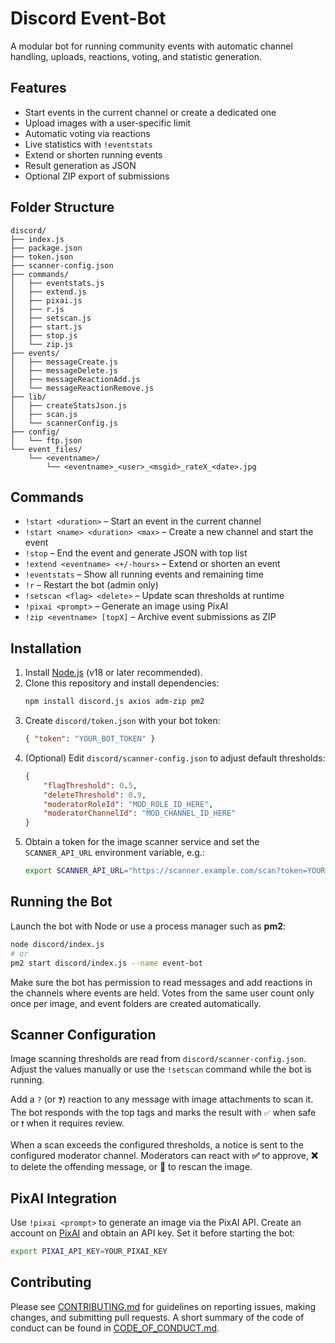 # Discord Event-Bot

A modular bot for running community events with automatic channel handling, uploads, reactions, voting, and statistic generation.

## Features

- Start events in the current channel or create a dedicated one
- Upload images with a user-specific limit
- Automatic voting via reactions
- Live statistics with `!eventstats`
- Extend or shorten running events
- Result generation as JSON
- Optional ZIP export of submissions

## Folder Structure

```
discord/
├── index.js
├── package.json
├── token.json
├── scanner-config.json
├── commands/
│   ├── eventstats.js
│   ├── extend.js
│   ├── pixai.js
│   ├── r.js
│   ├── setscan.js
│   ├── start.js
│   ├── stop.js
│   └── zip.js
├── events/
│   ├── messageCreate.js
│   ├── messageDelete.js
│   ├── messageReactionAdd.js
│   └── messageReactionRemove.js
├── lib/
│   ├── createStatsJson.js
│   ├── scan.js
│   └── scannerConfig.js
├── config/
│   └── ftp.json
└── event_files/
    └── <eventname>/
        └── <eventname>_<user>_<msgid>_rateX_<date>.jpg
```

## Commands

- `!start <duration>` – Start an event in the current channel
- `!start <name> <duration> <max>` – Create a new channel and start the event
- `!stop` – End the event and generate JSON with top list
- `!extend <eventname> <+/-hours>` – Extend or shorten an event
- `!eventstats` – Show all running events and remaining time
- `!r` – Restart the bot (admin only)
- `!setscan <flag> <delete>` – Update scan thresholds at runtime
- `!pixai <prompt>` – Generate an image using PixAI
- `!zip <eventname> [topX]` – Archive event submissions as ZIP

## Installation

1. Install [Node.js](https://nodejs.org/) (v18 or later recommended).
2. Clone this repository and install dependencies:
   ```bash
   npm install discord.js axios adm-zip pm2
   ```
3. Create `discord/token.json` with your bot token:
   ```json
   { "token": "YOUR_BOT_TOKEN" }
   ```
4. (Optional) Edit `discord/scanner-config.json` to adjust default thresholds:
   ```json
   {
       "flagThreshold": 0.5,
       "deleteThreshold": 0.9,
       "moderatorRoleId": "MOD_ROLE_ID_HERE",
       "moderatorChannelId": "MOD_CHANNEL_ID_HERE"
   }
   ```
5. Obtain a token for the image scanner service and set the
   `SCANNER_API_URL` environment variable, e.g.:
   ```bash
   export SCANNER_API_URL="https://scanner.example.com/scan?token=YOUR_TOKEN"
   ```


## Running the Bot

Launch the bot with Node or use a process manager such as **pm2**:

```bash
node discord/index.js
# or
pm2 start discord/index.js --name event-bot
```

Make sure the bot has permission to read messages and add reactions in the channels where events are held. Votes from the same user count only once per image, and event folders are created automatically.

## Scanner Configuration

Image scanning thresholds are read from `discord/scanner-config.json`. Adjust the values manually or use the `!setscan` command while the bot is running.

Add a `?` (or `❓`) reaction to any message with image attachments to scan it. The bot responds with the top tags and marks the result with `✅` when safe or `❗` when it requires review.

When a scan exceeds the configured thresholds, a notice is sent to the configured moderator channel. Moderators can react with **✅** to approve, **❌** to delete the offending message, or **🔁** to rescan the image.

## PixAI Integration

Use `!pixai <prompt>` to generate an image via the PixAI API. Create an account on [PixAI](https://pixai.art/) and obtain an API key. Set it before starting the bot:

```bash
export PIXAI_API_KEY=YOUR_PIXAI_KEY
```

## Contributing

Please see [CONTRIBUTING.md](CONTRIBUTING.md) for guidelines on reporting issues, making changes, and submitting pull requests. A short summary of the code of conduct can be found in [CODE_OF_CONDUCT.md](CODE_OF_CONDUCT.md).
